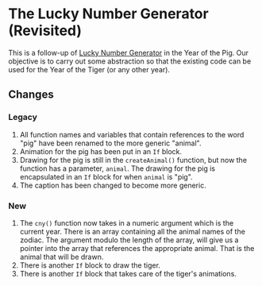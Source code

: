 # The Lucky Number Generator (Revisited)
This is a follow-up of [Lucky Number Generator](https://github.com/teochewthunder/cny-luckynumber-generator) in the Year of the Pig. Our objective is to carry out some abstraction so that the existing code can be used for the Year of the Tiger (or any other year).

## Changes

### Legacy
1. All function names and variables that contain references to the word "pig" have been renamed to the more generic "animal".
2. Animation for the pig has been put in an `If` block.
3. Drawing for the pig is still in the `createAnimal()` function, but now the function has a parameter, `animal`. The drawing for the pig is encapsulated in an `If` block for when `animal` is "pig".
4. The caption has been changed to become more generic.

### New
1. The `cny()` function now takes in a numeric argument which is the current year. There is an array containing all the animal names of the zodiac. The argument modulo the length of the array, will give us a pointer into the array that references the appropriate animal. That is the animal that will be drawn.
2. There is another `If` block to draw the tiger.
3. There is another `If` block that takes care of the tiger's animations.
